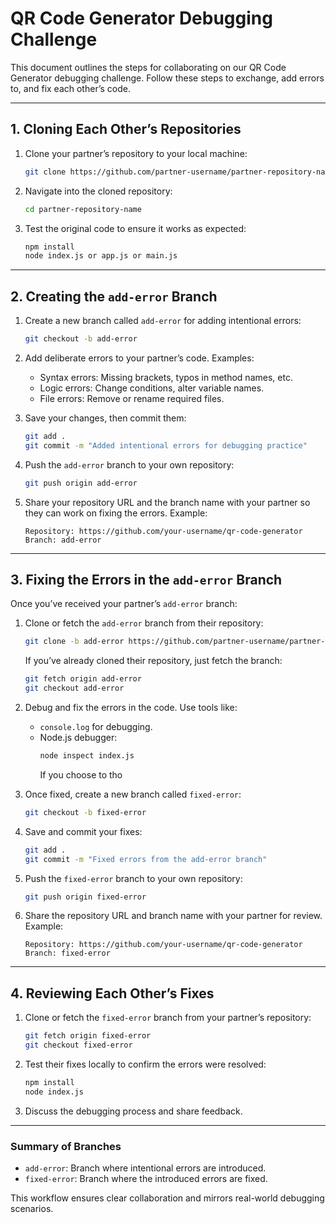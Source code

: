 # QR Code Generator Debugging Challenge

This document outlines the steps for collaborating on our QR Code Generator debugging challenge. Follow these steps to exchange, add errors to, and fix each other’s code.

---

## **1. Cloning Each Other’s Repositories**

1. Clone your partner’s repository to your local machine:
   ```bash
   git clone https://github.com/partner-username/partner-repository-name.git
   ```

2. Navigate into the cloned repository:
   ```bash
   cd partner-repository-name
   ```

3. Test the original code to ensure it works as expected:
   ```bash
   npm install
   node index.js or app.js or main.js
   ```

---

## **2. Creating the `add-error` Branch**

1. Create a new branch called `add-error` for adding intentional errors:
   ```bash
   git checkout -b add-error
   ```

2. Add deliberate errors to your partner’s code. Examples:
   - Syntax errors: Missing brackets, typos in method names, etc.
   - Logic errors: Change conditions, alter variable names.
   - File errors: Remove or rename required files.

3. Save your changes, then commit them:
   ```bash
   git add .
   git commit -m "Added intentional errors for debugging practice"
   ```

4. Push the `add-error` branch to your own repository:
   ```bash
   git push origin add-error
   ```

5. Share your repository URL and the branch name with your partner so they can work on fixing the errors. Example:
   ```
   Repository: https://github.com/your-username/qr-code-generator
   Branch: add-error
   ```

---

## **3. Fixing the Errors in the `add-error` Branch**

Once you’ve received your partner’s `add-error` branch:

1. Clone or fetch the `add-error` branch from their repository:
   ```bash
   git clone -b add-error https://github.com/partner-username/partner-repository-name.git
   ```

   If you’ve already cloned their repository, just fetch the branch:
   ```bash
   git fetch origin add-error
   git checkout add-error
   ```

2. Debug and fix the errors in the code. Use tools like:
   - `console.log` for debugging.
   - Node.js debugger: 
     ```bash
     node inspect index.js
     ```
     If you choose to tho

3. Once fixed, create a new branch called `fixed-error`:
   ```bash
   git checkout -b fixed-error
   ```

4. Save and commit your fixes:
   ```bash
   git add .
   git commit -m "Fixed errors from the add-error branch"
   ```

5. Push the `fixed-error` branch to your own repository:
   ```bash
   git push origin fixed-error
   ```

6. Share the repository URL and branch name with your partner for review. Example:
   ```
   Repository: https://github.com/your-username/qr-code-generator
   Branch: fixed-error
   ```

---

## **4. Reviewing Each Other’s Fixes**

1. Clone or fetch the `fixed-error` branch from your partner’s repository:
   ```bash
   git fetch origin fixed-error
   git checkout fixed-error
   ```

2. Test their fixes locally to confirm the errors were resolved:
   ```bash
   npm install
   node index.js
   ```

3. Discuss the debugging process and share feedback.

---

### **Summary of Branches**
- `add-error`: Branch where intentional errors are introduced.
- `fixed-error`: Branch where the introduced errors are fixed.

This workflow ensures clear collaboration and mirrors real-world debugging scenarios.
